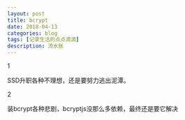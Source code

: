 ```yaml
---
layout: post
title: bcrypt
date: 2018-04-13
categories: blog
tags: [记录生活的点点滴滴]
description: 流水账
---
```


1 

SSD升职各种不理想，还是要努力逃出泥潭。

2

装bcrypt各种悲剧，bcryptjs没那么多依赖，最终还是要它解决









